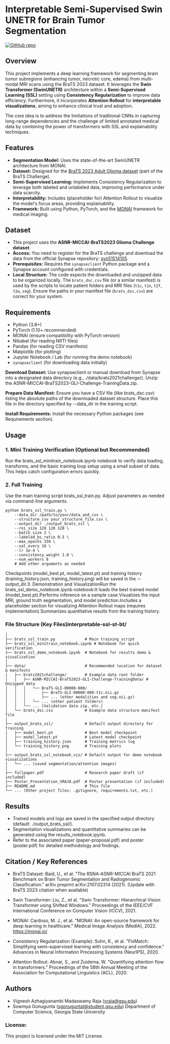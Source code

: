 # Interpretable Semi-Supervised Swin UNETR for Brain Tumor Segmentation

[![GitHub repo](https://img.shields.io/badge/GitHub-Repo-blue?logo=github)](https://github.com/amrvignesh/interpretable-ssl-st-bt)
## Overview

This project implements a deep learning framework for segmenting brain tumor subregions (enhancing tumor, necrotic core, edema) from multi-modal MRI scans using the BraTS 2023 dataset. It leverages the **Swin Transformer (SwinUNETR)** architecture within a **Semi-Supervised Learning (SSL)** setting using **Consistency Regularization** to improve data efficiency. Furthermore, it incorporates **Attention Rollout** for **interpretable visualizations**, aiming to enhance clinical trust and adoption.

The core idea is to address the limitations of traditional CNNs in capturing long-range dependencies and the challenge of limited annotated medical data by combining the power of transformers with SSL and explainability techniques.

## Features

* **Segmentation Model:** Uses the state-of-the-art SwinUNETR architecture from MONAI.
* **Dataset:** Designed for the [BraTS 2023 Adult Glioma dataset](https://www.synapse.org/#!Synapse:syn51514105/wiki/622358) (part of the BraTS Challenge).
* **Semi-Supervised Learning:** Implements Consistency Regularization to leverage both labeled and unlabeled data, improving performance under data scarcity.
* **Interpretability:** Includes (placeholder for) Attention Rollout to visualize the model's focus areas, providing explainability.
* **Framework:** Built using Python, PyTorch, and the [MONAI](https://monai.io/) framework for medical imaging.

## Dataset

* This project uses the **ASNR-MICCAI-BraTS2023 Glioma Challenge dataset**.
* **Access:** You need to register for the BraTS challenge and download the data from the official Synapse repository: [syn51514105](https://www.synapse.org/#!Synapse:syn51514105).
* **Prerequisites:** Requires the `synapseclient` Python package and a Synapse account configured with credentials.
* **Local Structure:** The code expects the downloaded and unzipped data to be organized locally. The `brats_dsc.csv` file (or a similar manifest) is used by the scripts to locate patient folders and MRI files (`t1c`, `t1n`, `t2f`, `t2w`, `seg`). Ensure the paths in your manifest file (`brats_dsc.csv`) are correct for your system.

## Requirements

* Python (3.8+)
* PyTorch (1.10+ recommended)
* MONAI (ensure compatibility with PyTorch version)
* Nibabel (for reading NIfTI files)
* Pandas (for reading CSV manifests)
* Matplotlib (for plotting)
* Jupyter Notebook / Lab (for running the demo notebook)
* `synapseclient` (for downloading data initially)


**Download Dataset:** Use synapseclient or manual download from Synapse into a designated data directory (e.g., ./data/brats2021challenge/). Unzip the ASNR-MICCAI-BraTS2023-GLI-Challenge-TrainingData.zip.

**Prepare Data Manifest:** Ensure you have a CSV file (like brats_dsc.csv) listing the absolute paths of the downloaded dataset structure. Place this file in the directory specified by --data_dir in the training script.

**Install Requirements:** Install the necessary Python packages (see Requirements section).

## Usage

### 1. Mini Training Verification (Optional but Recommended)
Run the brats_ssl_minitrain_notebook.ipynb notebook to verify data loading, transforms, and the basic training loop setup using a small subset of data. This helps catch configuration errors quickly.

### 2. Full Training
Use the main training script brats_ssl_train.py. Adjust parameters as needed via command-line arguments.
```
python brats_ssl_train.py \
    --data_dir /path/to/your/data_and_csv \
    --structure_csv your_structure_file.csv \
    --output_dir ./output_brats_ssl \
    --roi_size 128 128 128 \
    --batch_size 2 \
    --labeled_bs_ratio 0.5 \
    --max_epochs 150 \
    --val_every 10 \
    --lr 1e-4 \
    --consistency_weight 1.0 \
    --num_workers 8
    # Add other arguments as needed
```
Checkpoints (model_best.pt, model_latest.pt) and training history (training_history.json, training_history.png) will be saved in the --output_dir.3. Demonstration and VisualizationRun the brats_ssl_demo_notebook.ipynb notebook:It loads the best trained model (model_best.pt).Performs inference on a sample case.Visualizes the input MRI, ground truth segmentation, and model prediction.Includes a placeholder section for visualizing Attention Rollout maps (requires implementation).Summarizes quantitative results from the training history.

### File Structure (Key Files)interpretable-ssl-st-bt/
```
│
├── brats_ssl_train.py             # Main training script
├── brats_ssl_minitrain_notebook.ipynb # Notebook for quick verification
├── brats_ssl_demo_notebook.ipynb  # Notebook for results demo & visualization
│
├── data/                          # Recommended location for dataset & manifests
│   ├── brats2021challenge/        # Example data root folder
│   │   ├── ASNR-MICCAI-BraTS2023-GLI-Challenge-TrainingData/ # Unzipped data
│   │   │   └── BraTS-GLI-00000-000/
│   │   │       ├── BraTS-GLI-00000-000-t1c.nii.gz
│   │   │       ├── ... (other modalities and seg.nii.gz)
│   │   │   └── ... (other patient folders)
│   │   └── ... (Validation data zip, etc.)
│   └── brats_dsc.csv              # Example data structure manifest file
│
├── output_brats_ssl/              # Default output directory for training
│   ├── model_best.pt              # Best model checkpoint
│   ├── model_latest.pt            # Latest model checkpoint
│   ├── training_history.json      # Training metrics log
│   └── training_history.png       # Training plots
│
├── output_brats_ssl_notebook_viz/ # Default output for demo notebook visualizations
│   └── ... (saved segmentation/attention images)
│
├── fullpaper.pdf                  # Research paper draft (if included)
├── Poster_Presentation_VRAJA.pdf  # Poster presentation (if included)
├── README.md                      # This file
└── ... (Other project files: .gitignore, requirements.txt, etc.)
```

## Results
- Trained models and logs are saved in the specified output directory (default: ./output_brats_ssl/).
- Segmentation visualizations and quantitative summaries can be generated using the results_notebook.ipynb.
- Refer to the associated paper (paper-proposal.pdf) and poster (poster.pdf) for detailed methodology and findings.

## Citation / Key References

- BraTS Dataset: Baid, U., et al. "The RSNA-ASNR-MICCAI BraTS 2021 Benchmark on Brain Tumor Segmentation and Radiogenomic Classification." arXiv preprint arXiv:2107.02314 (2021). (Update with BraTS 2023 citation when available)

- Swin Transformer: Liu, Z., et al. "Swin Transformer: Hierarchical Vision Transformer using Shifted Windows." Proceedings of the IEEE/CVF International Conference on Computer Vision (ICCV), 2021.

- MONAI: Cardoso, M. J., et al. "MONAI: An open-source framework for deep learning in healthcare." Medical Image Analysis (MedIA), 2022. https://monai.io/

- Consistency Regularization (Example): Sohn, K., et al. "FixMatch: Simplifying semi-supervised learning with consistency and confidence." Advances in Neural Information Processing Systems (NeurIPS), 2020.

- Attention Rollout: Abnar, S., and Zuidema, W. "Quantifying attention flow in transformers." Proceedings of the 58th Annual Meeting of the Association for Computational Linguistics (ACL), 2020.

## Authors

- Vignesh Azhagiyanambi Madaswamy Raja (vraja@gsu.edu)
- Sowmya Gonugunta (sgonuguntal@student.gsu.edu)
Department of Computer Science, Georgia State University

### License: 
This project is licensed under the MIT License.

